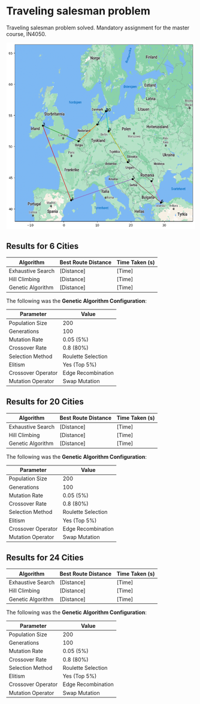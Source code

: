 # Traveling salesman problem 
Traveling salesman problem solved. Mandatory assignment for the master course, IN4050.

![image](./report/images/exhaustive_search_result_10_cities.png)


## Results for 6 Cities

| Algorithm           | Best Route Distance | Time Taken (s) |
|---------------------|---------------------|----------------|
| Exhaustive Search    | [Distance]          | [Time]         |
| Hill Climbing        | [Distance]          | [Time]         |
| Genetic Algorithm    | [Distance]          | [Time]         |


The following was the **Genetic Algorithm Configuration**: 

| Parameter          | Value         |
|--------------------|---------------|
| Population Size     | 200           |
| Generations         | 100           |
| Mutation Rate       | 0.05 (5%)     |
| Crossover Rate      | 0.8 (80%)     |
| Selection Method    | Roulette Selection |
| Elitism             | Yes (Top 5%)  |
| Crossover Operator  | Edge Recombination |
| Mutation Operator   | Swap Mutation |

## Results for 20 Cities

| Algorithm           | Best Route Distance | Time Taken (s) |
|---------------------|---------------------|----------------|
| Exhaustive Search    | [Distance]          | [Time]         |
| Hill Climbing        | [Distance]          | [Time]         |
| Genetic Algorithm    | [Distance]          | [Time]         |


The following was the **Genetic Algorithm Configuration**: 

| Parameter          | Value         |
|--------------------|---------------|
| Population Size     | 200           |
| Generations         | 100           |
| Mutation Rate       | 0.05 (5%)     |
| Crossover Rate      | 0.8 (80%)     |
| Selection Method    | Roulette Selection |
| Elitism             | Yes (Top 5%)  |
| Crossover Operator  | Edge Recombination |
| Mutation Operator   | Swap Mutation |


## Results for 24 Cities

| Algorithm           | Best Route Distance | Time Taken (s) |
|---------------------|---------------------|----------------|
| Exhaustive Search    | [Distance]          | [Time]         |
| Hill Climbing        | [Distance]          | [Time]         |
| Genetic Algorithm    | [Distance]          | [Time]         |

The following was the **Genetic Algorithm Configuration**: 

| Parameter          | Value         |
|--------------------|---------------|
| Population Size     | 200           |
| Generations         | 100           |
| Mutation Rate       | 0.05 (5%)     |
| Crossover Rate      | 0.8 (80%)     |
| Selection Method    | Roulette Selection |
| Elitism             | Yes (Top 5%)  |
| Crossover Operator  | Edge Recombination |
| Mutation Operator   | Swap Mutation |